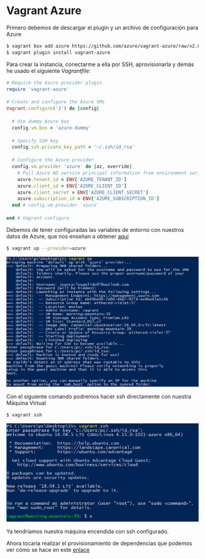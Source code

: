 # Vagrant Azure
Primero debemos de descargar el plugin y un archivo de configuración para Azure

```bash
$ vagrant box add azure https://github.com/azure/vagrant-azure/raw/v2.0/dummy.box --provider azure
$ vagrant plugin install vagrant-azure
```

Para crear la instancia, conectarme a ella por SSH, aprovisionarla y demás he usado el siguiente *Vagrantfile*:

```ruby
# Require the Azure provider plugin
require 'vagrant-azure'

# Create and configure the Azure VMs
Vagrant.configure('2') do |config|

  # Use dummy Azure box
  config.vm.box = 'azure-dummy'

  # Specify SSH key
  config.ssh.private_key_path = '~/.ssh/id_rsa'

  # Configure the Azure provider
  config.vm.provider 'azure' do |az, override|
    # Pull Azure AD service principal information from environment variables
    azure.tenant_id = ENV['AZURE_TENANT_ID']
    azure.client_id = ENV['AZURE_CLIENT_ID']
    azure.client_secret = ENV['AZURE_CLIENT_SECRET']
    azure.subscription_id = ENV['AZURE_SUBSCRIPTION_ID']
  end # config.vm.provider 'azure'
    
end # Vagrant.configure
```

Debemos de tener configuradas las variables de entorno con nuestros datos de Azure, que nos enseñan a obtener [aquí](https://github.com/Azure/vagrant-azure/)
```bash
$ vagrant up --provider=azure
```

![Vagrant up](https://github.com/jcpulido97/ProyectoIV/blob/master/doc/img/up.PNG?raw=true)

Con el siguiente comando podremos hacer ssh directamente con nuestra Máquina Virtual

```bash
$ vagrant ssh
```

![Vagrant ssh](https://github.com/jcpulido97/ProyectoIV/blob/master/doc/img/ssh.png?raw=true)

Ya tendríamos nuestra máquina encendida con ssh configurado.

Ahora tocaría realizar el provisionamiento de dependencias que podemos ver cómo se hace en este [enlace](https://github.com/jcpulido97/ProyectoIV/tree/master/doc/Ansible.md)